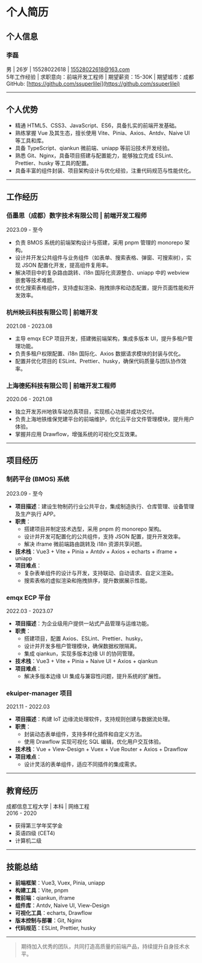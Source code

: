 # 个人简历

## 个人信息

### 李磊

男 | 26岁 | 15528022618 | <15528022618@163.com>  
5年工作经验 | 求职意向：前端开发工程师 | 期望薪资：15-30K | 期望城市：成都  
GitHub: [https://github.com/ssuperlilei](https://github.com/ssuperlilei)

---

## 个人优势

- 精通 HTML5、CSS3、JavaScript、ES6，具备扎实的前端开发基础。
- 熟练掌握 Vue 及其生态，擅长使用 Vite、Pinia、Axios、Antdv、Naive UI 等工具和库。
- 具备 TypeScript、qiankun 微前端、uniapp 等前沿技术开发经验。
- 熟悉 Git、Nginx，具备项目搭建与配置能力，能够独立完成 ESLint、Prettier、husky 等工具的配置。
- 具备丰富的组件封装、项目架构设计与优化经验，注重代码规范与性能优化。

---

## 工作经历

### 佰墨思（成都）数字技术有限公司 | 前端开发工程师

2023.09 - 至今

- 负责 BMOS 系统的前端架构设计与搭建，采用 pnpm 管理的 monorepo 架构。
- 设计并开发公共组件与业务组件（如表单、搜索表格、弹窗、可搜索树），实现 JSON 配置化开发，提高组件复用率。
- 解决项目中的复杂路由跳转、i18n 国际化资源整合、uniapp 中的 webview 嵌套等技术难题。
- 优化搜索表格组件，支持虚拟渲染、拖拽排序和动态配置，提升页面性能和开发效率。

### 杭州映云科技有限公司 | 前端开发

2021.08 - 2023.08

- 主导 emqx ECP 项目开发，搭建微前端架构，集成多版本 UI，提升多租户管理功能。
- 负责多租户权限配置、i18n 国际化、Axios 数据请求模块的封装与优化。
- 配置并优化项目的 ESLint、Prettier、husky，确保代码质量与团队协作效率。

### 上海德拓科技有限公司 | 前端开发工程师

2020.06 - 2021.08

- 独立开发苏州地铁车站仿真项目，实现核心功能并成功交付。
- 负责上海地铁维保党建平台的前端维护，优化云平台文件管理模块，提升用户体验。
- 掌握并应用 Drawflow，增强系统的可视化交互效果。

---

## 项目经历

### 制药平台 (BMOS) 系统

2023.09 - 至今

- **项目描述**：建设生物制药行业公共平台，集成制造执行、仓库管理、设备管理及生产执行 APP。
- **职责**：
  - 搭建项目并制定技术选型，采用 pnpm 的 monorepo 架构。
  - 设计并开发可配置化的公共组件，支持 JSON 配置，提升开发效率。
  - 解决 iframe 微前端路由跳转及 i18n 资源共享问题。
- **技术栈**：Vue3 + Vite + Pinia + Antdv + Axios + echarts + iframe + uniapp
- **项目难点**：
  - 复杂表单组件的设计与开发，支持联动、自动请求、自定义渲染。
  - 搜索表格的虚拟渲染和拖拽排序，提升数据展示性能。

### emqx ECP 平台

2022.03 - 2023.07

- **项目描述**：为企业级用户提供一站式产品管理与运维功能。
- **职责**：
  - 搭建项目，配置 Axios、ESLint、Prettier、husky。
  - 设计并开发多租户管理模块，确保数据权限隔离。
  - 集成 qiankun，实现多版本边缘 UI 的协同管理。
- **技术栈**：Vue3 + Vite + Pinia + Naive UI + Axios + qiankun
- **项目难点**：
  - 解决多版本边缘 UI 集成与兼容性问题，提升系统的扩展性。

### ekuiper-manager 项目

2021.11 - 2022.03

- **项目描述**：构建 IoT 边缘流处理软件，支持规则创建与数据流处理。
- **职责**：
  - 封装动态表单组件，支持多样化插件和自定义方法。
  - 使用 Drawflow 实现可视化 SQL 编辑，优化用户交互体验。
- **技术栈**：Vue + View-Design + Vuex + Vue Router + Axios + Drawflow
- **项目难点**：
  - 设计灵活的表单组件，适应不同插件的集成需求。

---

## 教育经历

成都信息工程大学 | 本科 | 网络工程  
2016 - 2020

- 获得第三学年奖学金
- 英语四级 (CET4)
- 计算机二级

---

## 技能总结

- **前端框架**：Vue3, Vuex, Pinia, uniapp
- **构建工具**：Vite, pnpm
- **微前端**：qiankun, iframe
- **组件库**：Antdv, Naive UI, View-Design
- **可视化工具**：echarts, Drawflow
- **版本控制与部署**：Git, Nginx
- **代码规范**：ESLint, Prettier, husky

---

> 期待加入优秀的团队，共同打造高质量的前端产品，持续提升自身技术水平。
